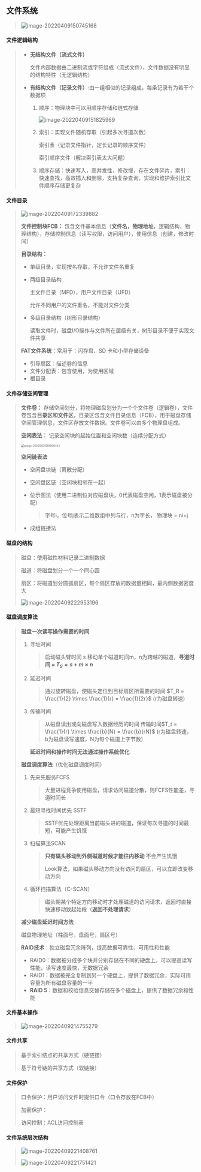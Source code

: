 ## 文件系统

> <img src="../assets/image-20220409150745168.png" alt="image-20220409150745168"  />  

#### **文件逻辑结构**

> - **无结构文件（流式文件）**
>
>   文件内部数据由二进制流或字符组成（流式文件），文件数据没有明显的结构特性（无逻辑结构）
>
> - **有结构文件（记录文件）**:由一组相似的记录组成，每条记录有为若干个数据项
>
>   1. 顺序：物理块中可以用顺序存储和链式存储
>
>      ![image-20220409151825969](../assets/image-20220409151825969.png) 
>
>   2. 索引：实现文件随机存取（引起多次寻道次数）
>
>      索引表（记录文件指针，定长记录的顺序文件）
>
>      索引顺序文件（解决索引表太大问题）
>
>   3. 顺序存储：快速写入，高并发性，修改慢，存在文件碎片，索引：快速查找，高效插入和删除，支持复杂查询，实现和维护索引比文件顺序存储更复杂

#### **文件目录**

> ![image-20220409172339882](../assets/image-20220409172339882.png) 
>
> **文件控制块FCB：** 包含文件基本信息（**文件名，物理地址**，逻辑结构，物理结构），存储控制信息（读写权限，访问用户），使用信息（创建，修改时间）
>
> **目录结构：**
>
> - 单级目录，实现按名存取，不允许文件名重复
>
> - 两级目录结构
>
>   主文件目录（MFD），用户文件目录（UFD） 
>
>   允许不同用户的文件重名，不能对文件分类
>
> - 多级目录结构（树形目录结构）
>
>   读取文件时，磁盘I/O操作与文件所在层级有关，树形目录不便于实现文件共享
>
> **FAT文件系统**：常用于：闪存盘、SD 卡和小型存储设备
>
> - 引导扇区：描述卷的信息
> - 文件分配表：包含使用，为使用区域
> - 根目录

#### **文件存储空间管理**

> **文件卷：** 存储空间划分，将物理磁盘划分为一个个文件卷（逻辑卷），文件卷包含**目录区和文件区**，目录区包含文件目录信息（FCB），用于磁盘存储空间管理信息，文件区存放文件数据。文件卷可以由多个物理盘组成。
>
> **空闲表法：**  记录空闲块的起始位置和空闲块数（连续分配方式）
>
> <img src="../assets/image-20220409185806333.png" alt="image-20220409185806333" style="zoom:50%;" /> 
>
> **空闲链表法**
>
> - 空闲盘块链（离散分配）
>
> - 空闲盘区链（空闲块相邻在一起）
>
> - 位示图法（使用二进制位对应磁盘块，0代表磁盘空闲，1表示磁盘被分配）
>
>   > 字号i，位号j表示二维数组中列与行，n为字长， 物理块 = ni+j
>
> - 成组链接法

#### **磁盘的结构**

> 磁盘：使用磁性材料记录二进制数据
>
> 磁道：将磁盘划分一个一个同心圆
>
> 扇区：将磁道划分圆弧扇区，每个扇区存放的数据量相同，最内侧数据密度大
>
> ![image-20220409222953196](../assets/image-20220409222953196.png) 

#### **磁盘调度算法**

> **磁盘一次读写操作需要的时间**
>
> 1. 寻址时间
>
>    > 启动磁头臂时间 s  移动单个磁道时间m，n为跨越的磁道，**寻道时间 = $T_S = s + m \times n$**
>
> 2. 延迟时间
>
>    > 通过旋转磁盘，使磁头定位到目标扇区所需要的时间  $T_R = \frac{1}{2} \times \frac{1}{r} =  \frac{1}{2r}$  (r为磁盘转速)
>
> 3. 传输时间
>
>    > 从磁盘读出或向磁盘写入数据经历的时间   传输时间$T_t = \frac{1}{r} \times \frac{b}{N} = \frac{b}{rN}$  (r为磁盘转速，b为磁盘读写速度，N为每个磁道上字节数)
>
>    **延迟时间和操作时间无法通过操作系统优化**
>
> **磁盘调度算法**（优化磁盘调度时间）
>
> 1. 先来先服务FCFS
>
>    > 大量进程竞争使用磁盘，请求访问磁道分散，则FCFS性能差，寻道时间长
>
> 2. 最短寻找时间优先 SSTF
>
>    > SSTF优先处理距离当前磁头进的磁道，保证每次寻道的时间最短，可能产生饥饿
>
> 3. 扫描算法SCAN
>
>    > **只有磁头移动到外侧磁道时候才能往内移动** 不会产生饥饿
>    >
>    > Look算法，如果磁头移动方向没有访问的扇区，可以立即改变移动方向
>
> 4. 循环扫描算法（C-SCAN）
>
>    > 磁头朝某个特定方向移动时才处理磁道的访问请求，返回时直接快速移动致起始段（**返回不处理请求**）
>
> **减少磁盘延迟时间方法**
>
> 磁盘物理地址（柱面号，盘面号，扇区号）
>
> **RAID技术**：独立磁盘冗余阵列，提高数据可靠性、可用性和性能
>
> - RAID0：数据被分成多个块并分别存储在不同的硬盘上，可以提高读写性能，读写速度最快，无数据冗余
>- RAID1：数据被完全复制到另一个硬盘上，提供了数据冗余，实际可用容量为所有磁盘容量的一半
> - **RAID 5**：数据和校验信息交替存储在多个磁盘上，提供了数据冗余和性能

#### **文件基本操作**

> ![image-20220409214755279](../assets/image-20220409214755279.png) 

#### **文件共享**

> 基于索引结点的共享方式（硬链接）
>
> 基于符号链的共享方式（软链接）

#### **文件保护**

> 口令保护：用户访问文件时提供口令（口令存放在FCB中）
>
> 加密保护：
>
> 访问控制：ACL访问控制表

#### **文件系统层次结构**

> ![image-20220409221408761](../assets/image-20220409221408761.png) 
>
> ![image-20220409221751421](../assets/image-20220409221751421.png) 







  


